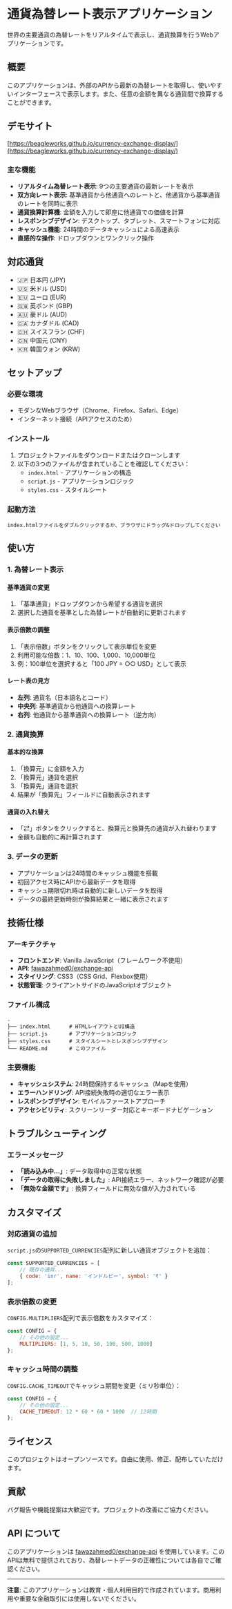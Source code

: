 # 通貨為替レート表示アプリケーション

世界の主要通貨の為替レートをリアルタイムで表示し、通貨換算を行うWebアプリケーションです。

## 概要

このアプリケーションは、外部のAPIから最新の為替レートを取得し、使いやすいインターフェースで表示します。また、任意の金額を異なる通貨間で換算することができます。

## デモサイト

[https://beagleworks.github.io/currency-exchange-display/](https://beagleworks.github.io/currency-exchange-display/)

### 主な機能

- **リアルタイム為替レート表示**: 9つの主要通貨の最新レートを表示
- **双方向レート表示**: 基準通貨から他通貨へのレートと、他通貨から基準通貨のレートを同時に表示
- **通貨換算計算機**: 金額を入力して即座に他通貨での価値を計算
- **レスポンシブデザイン**: デスクトップ、タブレット、スマートフォンに対応
- **キャッシュ機能**: 24時間のデータキャッシュによる高速表示
- **直感的な操作**: ドロップダウンとワンクリック操作

## 対応通貨

- 🇯🇵 日本円 (JPY)
- 🇺🇸 米ドル (USD)
- 🇪🇺 ユーロ (EUR)
- 🇬🇧 英ポンド (GBP)
- 🇦🇺 豪ドル (AUD)
- 🇨🇦 カナダドル (CAD)
- 🇨🇭 スイスフラン (CHF)
- 🇨🇳 中国元 (CNY)
- 🇰🇷 韓国ウォン (KRW)

## セットアップ

### 必要な環境

- モダンなWebブラウザ（Chrome、Firefox、Safari、Edge）
- インターネット接続（APIアクセスのため）

### インストール

1. プロジェクトファイルをダウンロードまたはクローンします
2. 以下の3つのファイルが含まれていることを確認してください：
   - `index.html` - アプリケーションの構造
   - `script.js` - アプリケーションロジック
   - `styles.css` - スタイルシート

### 起動方法

```
index.htmlファイルをダブルクリックするか、ブラウザにドラッグ&ドロップしてください
```
## 使い方

### 1. 為替レート表示

#### 基準通貨の変更
1. 「基準通貨」ドロップダウンから希望する通貨を選択
2. 選択した通貨を基準とした為替レートが自動的に更新されます

#### 表示倍数の調整
1. 「表示倍数」ボタンをクリックして表示単位を変更
2. 利用可能な倍数：1、10、100、1,000、10,000単位
3. 例：100単位を選択すると「100 JPY = ○○ USD」として表示

#### レート表の見方
- **左列**: 通貨名（日本語名とコード）
- **中央列**: 基準通貨から他通貨への換算レート
- **右列**: 他通貨から基準通貨への換算レート（逆方向）

### 2. 通貨換算

#### 基本的な換算
1. 「換算元」に金額を入力
2. 「換算元」通貨を選択
3. 「換算先」通貨を選択
4. 結果が「換算先」フィールドに自動表示されます

#### 通貨の入れ替え
- 「⇄」ボタンをクリックすると、換算元と換算先の通貨が入れ替わります
- 金額も自動的に再計算されます

### 3. データの更新

- アプリケーションは24時間のキャッシュ機能を搭載
- 初回アクセス時にAPIから最新データを取得
- キャッシュ期限切れ時は自動的に新しいデータを取得
- データの最終更新時刻が換算結果と一緒に表示されます

## 技術仕様

### アーキテクチャ
- **フロントエンド**: Vanilla JavaScript（フレームワーク不使用）
- **API**: [fawazahmed0/exchange-api](https://github.com/fawazahmed0/exchange-api)
- **スタイリング**: CSS3（CSS Grid、Flexbox使用）
- **状態管理**: クライアントサイドのJavaScriptオブジェクト

### ファイル構成
```
.
├── index.html      # HTMLレイアウトとUI構造
├── script.js       # アプリケーションロジック
├── styles.css      # スタイルシートとレスポンシブデザイン
└── README.md       # このファイル
```

### 主要機能
- **キャッシュシステム**: 24時間保持するキャッシュ（Mapを使用）
- **エラーハンドリング**: API接続失敗時の適切なエラー表示
- **レスポンシブデザイン**: モバイルファーストアプローチ
- **アクセシビリティ**: スクリーンリーダー対応とキーボードナビゲーション

## トラブルシューティング

### エラーメッセージ

- **「読み込み中...」**: データ取得中の正常な状態
- **「データの取得に失敗しました」**: API接続エラー、ネットワーク確認が必要
- **「無効な金額です」**: 換算フィールドに無効な値が入力されている

## カスタマイズ

### 対応通貨の追加
`script.js`の`SUPPORTED_CURRENCIES`配列に新しい通貨オブジェクトを追加：

```javascript
const SUPPORTED_CURRENCIES = [
    // 既存の通貨...
    { code: 'inr', name: 'インドルピー', symbol: '₹' }
];
```

### 表示倍数の変更
`CONFIG.MULTIPLIERS`配列で表示倍数をカスタマイズ：

```javascript
const CONFIG = {
    // その他の設定...
    MULTIPLIERS: [1, 5, 10, 50, 100, 500, 1000]
};
```

### キャッシュ時間の調整
`CONFIG.CACHE_TIMEOUT`でキャッシュ期間を変更（ミリ秒単位）：

```javascript
const CONFIG = {
    // その他の設定...
    CACHE_TIMEOUT: 12 * 60 * 60 * 1000  // 12時間
};
```

## ライセンス

このプロジェクトはオープンソースです。自由に使用、修正、配布していただけます。

## 貢献

バグ報告や機能提案は大歓迎です。プロジェクトの改善にご協力ください。

## API について

このアプリケーションは [fawazahmed0/exchange-api](https://github.com/fawazahmed0/exchange-api) を使用しています。このAPIは無料で提供されており、為替レートデータの正確性については各自でご確認ください。

---

**注意**: このアプリケーションは教育・個人利用目的で作成されています。商用利用や重要な金融取引には使用しないでください。
